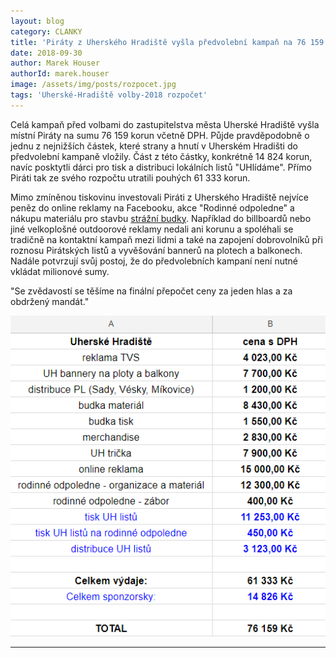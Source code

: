 ```yaml
---
layout: blog
category: CLANKY
title: 'Piráty z Uherského Hradiště vyšla předvolební kampaň na 76 159 korun'
date: 2018-09-30
author: Marek Houser
authorId: marek.houser
image: /assets/img/posts/rozpocet.jpg
tags: 'Uherské-Hradiště volby-2018 rozpočet'
---
```

Celá kampaň před volbami do zastupitelstva města Uherské Hradiště vyšla místní Piráty na sumu 76 159 korun včetně DPH. Půjde pravděpodobně o jednu z nejnižších částek, které strany a hnutí v Uherském Hradišti do předvolební kampaně vložily. Část z této částky, konkrétně 14 824 korun, navíc posktytli dárci pro tisk a distribuci lokálních listů "UHlídáme". Přímo Piráti tak ze svého rozpočtu utratili pouhých 61 333 korun.

Mimo zmíněnou tiskovinu investovali Piráti z Uherského Hradiště nejvíce peněz do online reklamy na Facebooku, akce "Rodinné odpoledne" a nákupu materiálu pro stavbu <a href="https://uh.pirati.cz/aktuality/piratska-strazni-budka-na-namesti.html" target="_blank">strážní budky</a>. Například do billboardů nebo jiné velkoplošné outdoorové reklamy nedali ani korunu a spoléhali se tradičně na kontaktní kampaň mezi lidmi a také na zapojení dobrovolníků při roznosu Pirátských listů a vyvěšování bannerů na plotech a balkonech. Nadále potvrzují svůj postoj, že do předvolebních kampaní není nutné vkládat milionové sumy.

"Se zvědavostí se těšíme na finální přepočet ceny za jeden hlas a za obdržený mandát."

![rozpocet2018](assets\img\miscellaneous\rozpocet.PNG "Rozpočet kampaně 2018 - Piráti UH")

- - -
